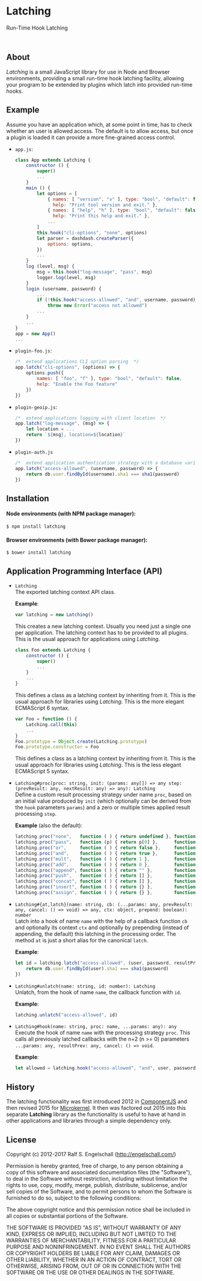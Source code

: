 
Latching
========

Run-Time Hook Latching

<p/>
<img src="https://nodei.co/npm/latching.png?downloads=true&stars=true" alt=""/>

<p/>
<img src="https://david-dm.org/rse/latching.png" alt=""/>

About
-----

*Latching* is a small JavaScript library for use in Node and Browser
environments, providing a small run-time hook latching facility,
allowing your program to be extended by plugins which latch into
provided run-time hooks.

Example
-------

Assume you have an application which, at some point in time, has to
check whether an user is allowed access. The default is to allow access,
but once a plugin is loaded it can provide a more fine-grained access
control.

- `app.js`:

    ```js
    class App extends Latching {
        constructor () {
            super()
            ...
        }
        main () {
            let options = [
                { names: [ "version", "v" ], type: "bool", "default": false,
                  help: "Print tool version and exit." },
                { names: [ "help", "h" ], type: "bool", "default": false,
                  help: "Print this help and exit." },
                ...
            ]
            this.hook("cli-options", "none", options)
            let parser = dashdash.createParser({
                options: options,
            })
            ...
        }
        log (level, msg) {
            msg = this.hook("log-message", "pass", msg)
            logger.log(level, msg)
        }
        login (username, password) {
            ...
            if (!this.hook("access-allowed", "and", username, password))
                throw new Error("access not allowed")
            ...
        }
        ...
    }
    app = new App()
    ...
    ```

- `plugin-foo.js`:

    ```js
    /*  extend applications CLI option parsing  */
    app.latch("cli-options", (options) => {
        options.push({
            names: [ "foo", "f" ], type: "bool", "default": false,
            help: "Enable the Foo feature"
        })
    })
    ```

- `plugin-geoip.js`:

    ```js
    /*  extend applications logging with client location  */
    app.latch("log-message", (msg) => {
        let location = ...
        return `${msg}, location=${location}`
    })
    ```

- `plugin-auth.js`

    ```js
    /*  extend application authentication strategy with a database variant  */
    app.latch("access-allowed", (username, password) => {
        return db.user.findById(username).sha1 === sha1(password)
    })
    ```

Installation
------------

#### Node environments (with NPM package manager):

```shell
$ npm install latching
```

#### Browser environments (with Bower package manager):

```shell
$ bower install latching
```

Application Programming Interface (API)
---------------------------------------

- `Latching`<br/>
   The exported latching context API class.

    **Example**:

    ```js
    var latching = new Latching()
    ```

    This creates a new latching context. Usually you need just a
    single one per application. The latching context has to be provided
    to all plugins. This is the usual approach for applications using *Latching*.

    ```js
    class Foo extends Latching {
        constructor () {
            super()
            ...
        }
        ...
    }
    ```

    This defines a class as a latching context by inheriting from it.
    This is the usual approach for libraries using *Latching*.
    This is the more elegant ECMAScript 6 syntax.

    ```js
    var Foo = function () {
        Latching.call(this)
        ...
    }
    Foo.prototype = Object.create(Latching.prototype)
    Foo.prototype.constructor = Foo
    ```

    This defines a class as a latching context by inheriting from it.
    This is the usual approach for libraries using *Latching*.
    This is the less elegant ECMAScript 5 syntax.

- `Latching#proc(proc: string, init: (params: any[]) => any step: (prevResult: any, nextResult: any) => any): Latching`<br/>
   Define a custom result processing strategy under name `proc`, based on an
   initial value produced by `init` (which optionally can be derived
   from the `hook` parameters `params`) and a zero or multiple times
   applied result processing `step`.

    **Example** (also the default):

    ```js
    latching.proc("none",   function ( ) { return undefined }, function (    ) { })
    latching.proc("pass",   function (p) { return p[0] },      function (o, n) { return n })
    latching.proc("or",     function ( ) { return false },     function (o, n) { return o || n })
    latching.proc("and",    function ( ) { return true },      function (o, n) { return o && n })
    latching.proc("mult",   function ( ) { return 1 },         function (o, n) { return o * n })
    latching.proc("add",    function ( ) { return 0 },         function (o, n) { return o + n })
    latching.proc("append", function ( ) { return "" },        function (o, n) { return o + n })
    latching.proc("push",   function ( ) { return [] },        function (o, n) { o.push(n); return o })
    latching.proc("concat", function ( ) { return [] },        function (o, n) { return o.concat(n) })
    latching.proc("insert", function ( ) { return {} },        function (o, n) { o[n] = true; return o })
    latching.proc("assign", function ( ) { return {} },        function (o, n) { Object.keys(n).forEach(function (k) { o[k] = n[k] }) } )
    ```

- `Latching#{at,latch}(name: string, cb: (...params: any, prevResult: any, cancel: () => void) => any, ctx: object, prepend: boolean): number`<br/>
  Latch into a hook of name `name` with the help of a callback function
  `cb` and optionally its context `ctx` and optionally by prepending
  (instead of appending, the default) this latching in the processing
  order. The method `at` is just a short alias for the canonical `latch`.

    **Example**:

    ```js
    let id = latching.latch("access-allowed", (user, password, resultPrev, cancel) => {
        return db.user.findById(user).sha1 === sha1(password)
    })
    ```

- `Latching#unlatch(name: string, id: number): Latching`<br/>
  Unlatch, from the hook of name `name`, the callback function with `id`.

    **Example**:

    ```js
    latching.unlatch("access-allowed", id)
    ```

- `Latching#hook(name: string, proc: name, ...params: any): any`<br/>
  Execute the hook of name `name` with the processing strategy `proc`.
  This calls all previously latched callbacks with the n+2 (n >= 0)
  parameters `...params: any, resultPrev: any, cancel: () => void`.

    **Example**:

    ```js
    let allowed = latching.hook("access-allowed", "and", user, password)
    ```

History
-------

The latching functionality was first introduced 2012 in [ComponentJS](http://componentjs.com)
and then revised 2015 for [Microkernel](http://github.com/rse/microkernel/). It then
was factored out 2015 into this separate **Latching** library as the functionality
is useful to have at hand in other applications and libraries through a simple
dependency only.

License
-------

Copyright (c) 2012-2017 Ralf S. Engelschall (http://engelschall.com/)

Permission is hereby granted, free of charge, to any person obtaining
a copy of this software and associated documentation files (the
"Software"), to deal in the Software without restriction, including
without limitation the rights to use, copy, modify, merge, publish,
distribute, sublicense, and/or sell copies of the Software, and to
permit persons to whom the Software is furnished to do so, subject to
the following conditions:

The above copyright notice and this permission notice shall be included
in all copies or substantial portions of the Software.

THE SOFTWARE IS PROVIDED "AS IS", WITHOUT WARRANTY OF ANY KIND,
EXPRESS OR IMPLIED, INCLUDING BUT NOT LIMITED TO THE WARRANTIES OF
MERCHANTABILITY, FITNESS FOR A PARTICULAR PURPOSE AND NONINFRINGEMENT.
IN NO EVENT SHALL THE AUTHORS OR COPYRIGHT HOLDERS BE LIABLE FOR ANY
CLAIM, DAMAGES OR OTHER LIABILITY, WHETHER IN AN ACTION OF CONTRACT,
TORT OR OTHERWISE, ARISING FROM, OUT OF OR IN CONNECTION WITH THE
SOFTWARE OR THE USE OR OTHER DEALINGS IN THE SOFTWARE.


